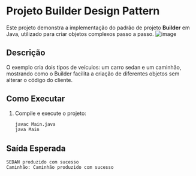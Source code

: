 # Projeto Builder Design Pattern

Este projeto demonstra a implementação do padrão de projeto **Builder** em Java, utilizado para criar objetos complexos passo a passo.
![image](https://github.com/user-attachments/assets/4d77f0b1-3091-4b99-af9f-4d34a2581a2f)

## Descrição

O exemplo cria dois tipos de veículos: um carro sedan e um caminhão, mostrando como o Builder facilita a criação de diferentes objetos sem alterar o código do cliente.

## Como Executar

1. Compile e execute o projeto:
   ```bash
   javac Main.java
   java Main
   ```

## Saída Esperada

```
SEDAN produzido com sucesso
Caminhão: Caminhão produzido com sucesso
```
